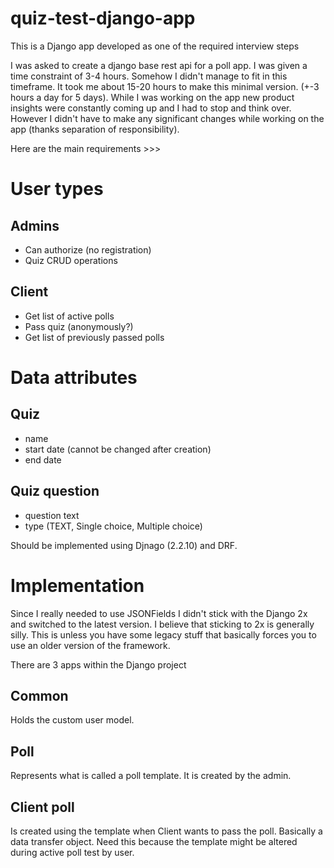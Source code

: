 # quiz-test-django-app
This is a Django app developed as one of the required interview steps

I was asked to create a django base rest api for a poll app.
I was given a time constraint of 3-4 hours.
Somehow I didn't manage to fit in this timeframe.
It took me about 15-20 hours to make this minimal version. (+-3 hours a day for 5 days).
While I was working on the app new product insights were constantly coming up and I had to stop and think over.
However I didn't have to make any significant changes while working on the app (thanks separation of responsibility).

Here are the main requirements >>>

# User types

## Admins
- Can authorize (no registration)
- Quiz CRUD operations

## Client
- Get list of active polls
- Pass quiz (anonymously?)
- Get list of previously passed polls

# Data attributes

## Quiz
- name
- start date (cannot be changed after creation)
- end date

## Quiz question
- question text
- type (TEXT, Single choice, Multiple choice)

Should be implemented using Djnago (2.2.10) and DRF.

# Implementation

Since I really needed to use JSONFields I didn't stick with the Django 2x and switched to the latest version. I believe that sticking to 2x is generally silly.
This is unless you have some legacy stuff that basically forces you to use an older version of the framework.

There are 3 apps within the Django project

## Common
Holds the custom user model.

## Poll
Represents what is called a poll template. It is created by the admin.

## Client poll
Is created using the template when Client wants to pass the poll. 
Basically a data transfer object. 
Need this because the template might be altered during active poll test by user.


